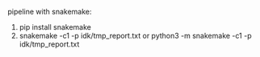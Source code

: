 pipeline with snakemake:
1. pip install snakemake 
2. snakemake -c1 -p idk/tmp_report.txt or python3 -m snakemake -c1 -p idk/tmp_report.txt